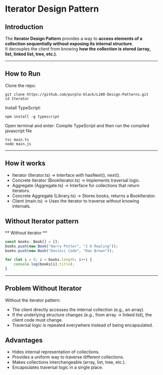 # Iterator Design Pattern

## Introduction
The **Iterator Design Pattern** provides a way to **access elements of a collection sequentially without exposing its internal structure**.  
It decouples the client from knowing **how the collection is stored (array, list, linked list, tree, etc.)**.

---
##  How to Run

Clone the repo:

```
git clone https://github.com/purple-black/L100-Design-Patterns.git
cd Iterator
```

Install TypeScript:

```
npm install -g typescript
```

Open terminal and enter:
Compile TypeScript and then run the compiled javascript file

```
tsc main.ts
node main.js
```
---

## How it works

- Iterator (Iterator.ts) → Interface with hasNext(), next().
- Concrete Iterator (BookIterator.ts) → Implements traversal logic.
- Aggregate (Aggregate.ts) → Interface for collections that return iterators.
- Concrete Aggregate (Library.ts) → Stores books, returns a BookIterator.
- Client (main.ts) → Uses the iterator to traverse without knowing internals.

## Without Iterator pattern

** Without iterator **
```ts
const books: Book[] = [];
books.push(new Book("Harry Potter", "J K Rowling"));
books.push(new Book("Davinci Code", "Dan Brown"));

for (let i = 0; i < books.length; i++) {
    console.log(books[i].title);
}
```
---

## Problem Without Iterator
Without the iterator pattern:
- The client directly accesses the internal collection (e.g., an array).
- If the underlying structure changes (e.g., from array → linked list), the client code must change.
- Traversal logic is repeated everywhere instead of being encapsulated.

## Advantages

- Hides internal representation of collections.
- Provides a uniform way to traverse different collections.
- Makes collections interchangeable (array, list, tree, etc.).
- Encapsulates traversal logic in a single place.
